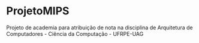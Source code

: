 # ProjetoMIPS
Projeto de academia para atribuição de nota na disciplina de Arquitetura de Computadores - Ciência da Computação - UFRPE-UAG
